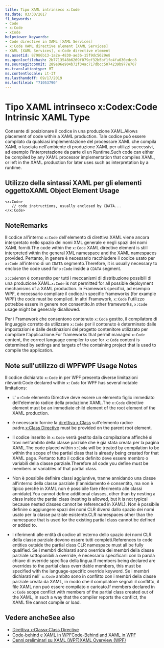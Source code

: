 ```yaml
---
title: Tipo XAML intrinseco x:Code
ms.date: 03/30/2017
f1_keywords:
- Code
- x:Code
- xCode
helpviewer_keywords:
- Code directive in XAML [XAML Services]
- x:Code XAML directive element [XAML Services]
- XAML [XAML Services], x:Code directive element
ms.assetid: 87986b13-1a2e-4830-ae36-15f9dc5629e8
ms.openlocfilehash: 2b7713548b6269f079ef32b5bf1fe4fa630edcc8
ms.sourcegitcommit: 289e06e904b72f34ac717dbcc5074239b977e707
ms.translationtype: MT
ms.contentlocale: it-IT
ms.lasthandoff: 09/17/2019
ms.locfileid: "71053790"
---
```

# <a name="xcode-intrinsic-xaml-type"></a><span data-ttu-id="d7654-102">Tipo XAML intrinseco x:Code</span><span class="sxs-lookup"><span data-stu-id="d7654-102">x:Code Intrinsic XAML Type</span></span>
<span data-ttu-id="d7654-103">Consente di posizionare il codice in una produzione XAML.</span><span class="sxs-lookup"><span data-stu-id="d7654-103">Allows placement of code within a XAML production.</span></span> <span data-ttu-id="d7654-104">Tale codice può essere compilato da qualsiasi implementazione del processore XAML che compila XAML o lasciata nell'ambiente di produzione XAML per utilizzi successivi, ad esempio l'interpretazione da parte di un Runtime.</span><span class="sxs-lookup"><span data-stu-id="d7654-104">Such code can either be compiled by any XAML processor implementation that compiles XAML, or left in the XAML production for later uses such as interpretation by a runtime.</span></span>  
  
## <a name="xaml-object-element-usage"></a><span data-ttu-id="d7654-105">Utilizzo della sintassi XAML per gli elementi oggetto</span><span class="sxs-lookup"><span data-stu-id="d7654-105">XAML Object Element Usage</span></span>  
  
```xaml  
<x:Code>  
   // code instructions, usually enclosed by CDATA...  
</x:Code>  
```  
  
## <a name="remarks"></a><span data-ttu-id="d7654-106">Note</span><span class="sxs-lookup"><span data-stu-id="d7654-106">Remarks</span></span>  
 <span data-ttu-id="d7654-107">Il codice all'interno `x:Code` dell'elemento di direttiva XAML viene ancora interpretato nello spazio dei nomi XML generale e negli spazi dei nomi XAML forniti.</span><span class="sxs-lookup"><span data-stu-id="d7654-107">The code within the `x:Code` XAML directive element is still interpreted within the general XML namespace and the XAML namespaces provided.</span></span> <span data-ttu-id="d7654-108">Pertanto, in genere è necessario racchiudere il codice usato per `x:Code` all'interno di un `CDATA` segmento.</span><span class="sxs-lookup"><span data-stu-id="d7654-108">Therefore, it is usually necessary to enclose the code used for `x:Code` inside a `CDATA` segment.</span></span>  
  
 <span data-ttu-id="d7654-109">`x:Code`non è consentito per tutti i meccanismi di distribuzione possibili di una produzione XAML.</span><span class="sxs-lookup"><span data-stu-id="d7654-109">`x:Code` is not permitted for all possible deployment mechanisms of a XAML production.</span></span> <span data-ttu-id="d7654-110">In Framework specifici, ad esempio WPF, è necessario compilare il codice.</span><span class="sxs-lookup"><span data-stu-id="d7654-110">In specific frameworks (for example WPF) the code must be compiled.</span></span> <span data-ttu-id="d7654-111">In altri Framework, `x:Code` l'utilizzo potrebbe essere in genere non consentito.</span><span class="sxs-lookup"><span data-stu-id="d7654-111">In other frameworks, `x:Code` usage might be generally disallowed.</span></span>  
  
 <span data-ttu-id="d7654-112">Per i Framework che consentono contenuto `x:Code` gestito, il compilatore di linguaggio corretto da utilizzare `x:Code` per il contenuto è determinato dalle impostazioni e dalle destinazioni del progetto contenitore utilizzato per compilare l'applicazione.</span><span class="sxs-lookup"><span data-stu-id="d7654-112">For frameworks that permit managed `x:Code` content, the correct language compiler to use for `x:Code` content is determined by settings and targets of the containing project that is used to compile the application.</span></span>  
  
## <a name="wpf-usage-notes"></a><span data-ttu-id="d7654-113">Note sull'utilizzo di WPF</span><span class="sxs-lookup"><span data-stu-id="d7654-113">WPF Usage Notes</span></span>  
 <span data-ttu-id="d7654-114">Il codice dichiarato `x:Code` in per WPF presenta diverse limitazioni rilevanti:</span><span class="sxs-lookup"><span data-stu-id="d7654-114">Code declared within `x:Code` for WPF has several notable limitations:</span></span>  
  
- <span data-ttu-id="d7654-115">L' `x:Code` elemento Directive deve essere un elemento figlio immediato dell'elemento radice della produzione XAML.</span><span class="sxs-lookup"><span data-stu-id="d7654-115">The `x:Code` directive element must be an immediate child element of the root element of the XAML production.</span></span>  
  
- <span data-ttu-id="d7654-116">è necessario fornire la [direttiva x:Class](x-class-directive.md) sull'elemento radice padre.</span><span class="sxs-lookup"><span data-stu-id="d7654-116">[x:Class Directive](x-class-directive.md) must be provided on the parent root element.</span></span>  
  
- <span data-ttu-id="d7654-117">Il codice inserito in `x:Code` verrà gestito dalla compilazione affinché si trovi nell'ambito della classe parziale che è già stata creata per la pagina XAML.</span><span class="sxs-lookup"><span data-stu-id="d7654-117">The code placed within `x:Code` will be treated by compilation to be within the scope of the partial class that is already being created for that XAML page.</span></span> <span data-ttu-id="d7654-118">Pertanto tutto il codice definito deve essere membro o variabili della classe parziale.</span><span class="sxs-lookup"><span data-stu-id="d7654-118">Therefore all code you define must be members or variables of that partial class.</span></span>  
  
- <span data-ttu-id="d7654-119">Non è possibile definire classi aggiuntive, tranne annidando una classe all'interno della classe parziale (l'annidamento è consentito, ma non è tipico perché in XAML non è possibile fare riferimento alle classi annidate).</span><span class="sxs-lookup"><span data-stu-id="d7654-119">You cannot define additional classes, other than by nesting a class inside the partial class (nesting is allowed, but it is not typical because nested classes cannot be referenced in XAML).</span></span> <span data-ttu-id="d7654-120">Non è possibile definire o aggiungere spazi dei nomi CLR diversi dallo spazio dei nomi usato per la classe parziale esistente.</span><span class="sxs-lookup"><span data-stu-id="d7654-120">CLR namespaces other than the namespace that is used for the existing partial class cannot be defined or added to.</span></span>  
  
- <span data-ttu-id="d7654-121">I riferimenti alle entità di codice all'esterno dello spazio dei nomi CLR della classe parziale devono essere tutti completi.</span><span class="sxs-lookup"><span data-stu-id="d7654-121">References to code entities outside the partial class CLR namespace must all be fully qualified.</span></span> <span data-ttu-id="d7654-122">Se i membri dichiarati sono override dei membri della classe parziale sottoponibili a override, è necessario specificarli con la parola chiave di override specifica della lingua.</span><span class="sxs-lookup"><span data-stu-id="d7654-122">If members being declared are overrides to the partial class overridable members, this must be specified with the language-specific override keyword.</span></span> <span data-ttu-id="d7654-123">Se i membri dichiarati nell' `x:Code` ambito sono in conflitto con i membri della classe parziale creata da XAML, in modo che il compilatore segnali il conflitto, il file XAML non può essere compilato o caricato.</span><span class="sxs-lookup"><span data-stu-id="d7654-123">If members declared in `x:Code` scope conflict with members of the partial class created out of the XAML, in such a way that the compiler reports the conflict, the XAML file cannot compile or load.</span></span>  
  
## <a name="see-also"></a><span data-ttu-id="d7654-124">Vedere anche</span><span class="sxs-lookup"><span data-stu-id="d7654-124">See also</span></span>

- [<span data-ttu-id="d7654-125">Direttiva x:Class</span><span class="sxs-lookup"><span data-stu-id="d7654-125">x:Class Directive</span></span>](x-class-directive.md)
- [<span data-ttu-id="d7654-126">Code-behind e XAML in WPF</span><span class="sxs-lookup"><span data-stu-id="d7654-126">Code-Behind and XAML in WPF</span></span>](../wpf/advanced/code-behind-and-xaml-in-wpf.md)
- [<span data-ttu-id="d7654-127">Cenni preliminari su XAML (WPF)</span><span class="sxs-lookup"><span data-stu-id="d7654-127">XAML Overview (WPF)</span></span>](../wpf/advanced/xaml-overview-wpf.md)
